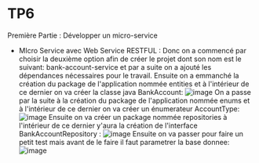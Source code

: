 # TP6
Première Partie : Développer un micro-service
   - MIcro Service avec Web Service RESTFUL :
Donc on a commencé par choisir la deuxième option afin de créer le projet dont son nom est le suivant: bank-account-service  et par a suite on a ajouté les dépendances nécessaires pour le travail.
Ensuite on a emmanché la création du package de l'application nommée entities et à l'intérieur de ce dernier on va créer la classe java BankAccount:
![image](https://github.com/baayaouiimane/TP6/assets/167249908/7cb0b427-7137-4000-b3ac-9d9a186ca894)
On a passe par la suite à la création du package de l'application nommée enums et à l'intérieur de ce dernier on va créer  un énumerateur AccountType:
![image](https://github.com/baayaouiimane/TP6/assets/167249908/2522b998-ab8a-4d3d-9ea9-7bae81a788db)
Ensuite on va créer un package nommée repositories à l'intérieur de ce dernier y'aura la création de l'interface BankAccountRepository :
![image](https://github.com/baayaouiimane/TP6/assets/167249908/4cd51834-8bd1-42f8-8d71-f06da96dbaee)
Ensuite on va passer pour faire un petit test mais avant de le faire il faut parametrer la base donnee:
![image](https://github.com/baayaouiimane/TP6/assets/167249908/597cd22b-2385-46d2-8b1e-ba6f33cace0e)

